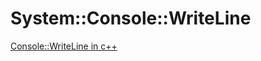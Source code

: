# System::Console::WriteLine
[Console::WriteLine in c++](https://www.google.com/search?q=Console%3A%3AWriteLine+in+c%2B%2B&sca_esv=9441cbdb8949164f&sxsrf=AE3TifOspOx66hJGyoAtAJhbdL1BLpFT3Q%3A1759299919531&ei=T8ncaLKVIKeN4-EP9u7z4Q0&ved=0ahUKEwjy-Ib2roKQAxWnxjgGHXb3PNwQ4dUDCBE&uact=5&oq=Console%3A%3AWriteLine+in+c%2B%2B&gs_lp=Egxnd3Mtd2l6LXNlcnAiGUNvbnNvbGU6OldyaXRlTGluZSBpbiBjKytI_xxQrgNY6RpwAXgBkAEAmAFOoAG7A6oBATe4AQPIAQD4AQGYAgGgAgXCAgoQABiwAxjWBBhHmAMAiAYBkAYIkgcBMaAHuwKyBwC4BwDCBwMyLTHIBwM&sclient=gws-wiz-serp)  
